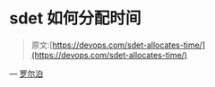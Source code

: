 # sdet 如何分配时间

> 原文:[https://devops.com/sdet-allocates-time/](https://devops.com/sdet-allocates-time/)

— [罗尔泊](https://devops.com/author/breselman/)